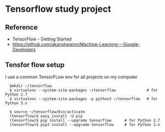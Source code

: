# Tensorflow study project

## Reference
  - TensorFlow - Getting Started
  - https://github.com/akanshajainn/Machine-Learning---Google-Developers
  
## Tensfor flow setup
  I use a common TensorFLow env for all projects on my computer
  
```  
  $mkdir ~/tensorflow
  $ virtualenv --system-site-packages ~/tensorflow              # for Python 2.7
  $ virtualenv --system-site-packages -p python3 ~/tensorflow   # for Python 3.n

  $ source ~/tensorflow/bin/activate
  (tensorflow)$ easy_install -U pip
  (tensorflow)$ pip install --upgrade tensorflow      # for Python 2.7
  (tensorflow)$ pip3 install --upgrade tensorflow     # for Python 3.n
```

